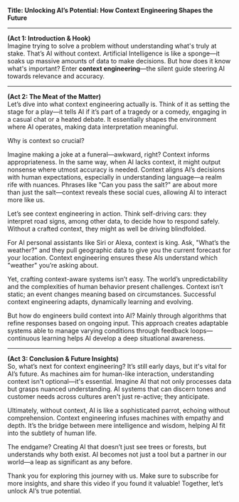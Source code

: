 **Title: Unlocking AI’s Potential: How Context Engineering Shapes the Future**

---

**(Act 1: Introduction & Hook)**  
Imagine trying to solve a problem without understanding what's truly at stake. That’s AI without context. Artificial Intelligence is like a sponge—it soaks up massive amounts of data to make decisions. But how does it know what's important? Enter **context engineering**—the silent guide steering AI towards relevance and accuracy.

---

**(Act 2: The Meat of the Matter)**  
Let’s dive into what context engineering actually is. Think of it as setting the stage for a play—it tells AI if it’s part of a tragedy or a comedy, engaging in a casual chat or a heated debate. It essentially shapes the environment where AI operates, making data interpretation meaningful.

Why is context so crucial?

Imagine making a joke at a funeral—awkward, right? Context informs appropriateness. In the same way, when AI lacks context, it might output nonsense where utmost accuracy is needed. Context aligns AI’s decisions with human expectations, especially in understanding language—a realm rife with nuances. Phrases like "Can you pass the salt?" are about more than just the salt—context reveals these social cues, allowing AI to interact more like us.

Let’s see context engineering in action. Think self-driving cars: they interpret road signs, among other data, to decide how to respond safely. Without a crafted context, they might as well be driving blindfolded.

For AI personal assistants like Siri or Alexa, context is king. Ask, "What’s the weather?" and they pull geographic data to give you the current forecast for your location. Context engineering ensures these AIs understand which "weather" you’re asking about.

Yet, crafting context-aware systems isn’t easy. The world’s unpredictability and the complexities of human behavior present challenges. Context isn’t static; an event changes meaning based on circumstances. Successful context engineering adapts, dynamically learning and evolving.

But how do engineers build context into AI? Mainly through algorithms that refine responses based on ongoing input. This approach creates adaptable systems able to manage varying conditions through feedback loops—continuous learning helps AI develop a deep situational awareness.

---

**(Act 3: Conclusion & Future Insights)**  
So, what’s next for context engineering? It’s still early days, but it's vital for AI’s future. As machines aim for human-like interaction, understanding context isn't optional—it's essential. Imagine AI that not only processes data but grasps nuanced understanding. AI systems that can discern tones and customer needs across cultures aren't just re-active; they anticipate.

Ultimately, without context, AI is like a sophisticated parrot, echoing without comprehension. Context engineering infuses machines with empathy and depth. It’s the bridge between mere intelligence and wisdom, helping AI fit into the subtlety of human life.

The endgame? Creating AI that doesn’t just see trees or forests, but understands why both exist. AI becomes not just a tool but a partner in our world—a leap as significant as any before.

Thank you for exploring this journey with us. Make sure to subscribe for more insights, and share this video if you found it valuable! Together, let’s unlock AI’s true potential.